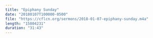 ```yaml
---
title: "Epiphany Sunday"
date: "20180107T100000-0500"
file: "https://cflcn.org/sermons/2018-01-07-epiphany-sunday.m4a"
length: "15804231"
duration: "31:43"
---
```

